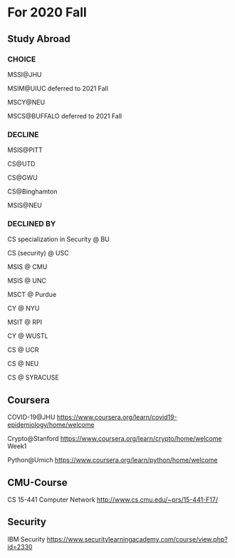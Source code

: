 # For 2020 Fall
## Study Abroad 
### CHOICE
MSSI@JHU 

MSIM@UIUC deferred to 2021 Fall 

MSCY@NEU 

MSCS@BUFFALO deferred to 2021 Fall 

### DECLINE 
MSIS@PITT 

CS@UTD 

CS@GWU 

CS@Binghamton 

MSIS@NEU 

### DECLINED BY

CS specialization in Security @ BU

CS (security) @ USC 

MSIS @ CMU

MSIS @ UNC

MSCT @ Purdue

CY @ NYU 

MSIT @ RPI

CY @ WUSTL 

CS @ UCR

CS @ NEU

CS @ SYRACUSE

## Coursera
COVID-19@JHU https://www.coursera.org/learn/covid19-epidemiology/home/welcome 

Crypto@Stanford https://www.coursera.org/learn/crypto/home/welcome Week1 

Python@Umich https://www.coursera.org/learn/python/home/welcome 
## CMU-Course
CS 15-441 Computer Network http://www.cs.cmu.edu/~prs/15-441-F17/ 
## Security
IBM Security https://www.securitylearningacademy.com/course/view.php?id=2330
